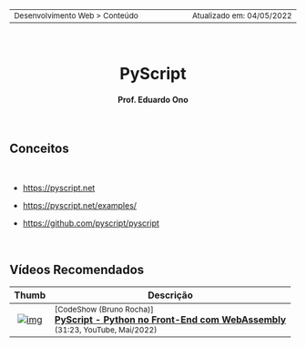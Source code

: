 <table>
<tr>
<td align="left" width="8000">
  <small>Desenvolvimento Web > Conteúdo</small>
</td>
<td align="right">
  <small>Atualizado&nbsp;em:&nbsp;04/05/2022</small>
</td>
</tr>
</table>

<br>

<h1 align="center">PyScript</h1>

<h4 align="center">Prof. Eduardo Ono</h4>

&nbsp;

## Conceitos

<br>

* https://pyscript.net

* https://pyscript.net/examples/

* https://github.com/pyscript/pyscript

&nbsp;

## Vídeos Recomendados

| Thumb | Descrição |
| :-: | --- |
| [![img](https://img.youtube.com/vi/Mj47se4FOPk/default.jpg)](https://www.youtube.com/watch?v=Mj47se4FOPk) | <sup>[CodeShow (Bruno Rocha)]</sup><br>[__PyScript - Python no Front-End com WebAssembly__](https://www.youtube.com/watch?v=Mj47se4FOPk)<br><sub>(31:23, YouTube, Mai/2022)</sub> |

&nbsp;
